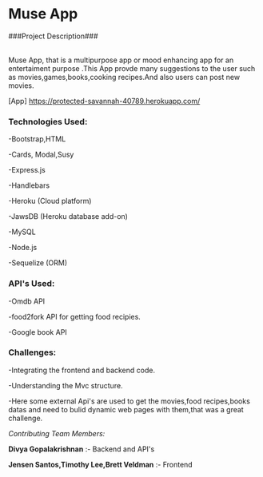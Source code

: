 
<h1>Muse App</h1>



###Project Description### <br><br>

Muse App, that is a multipurpose app or mood enhancing app for an entertaiment purpose .This App provde many suggestions to the user such as movies,games,books,cooking recipes.And also users can post new movies.

[App] https://protected-savannah-40789.herokuapp.com/


<h3>Technologies Used:</h3>

-Bootstrap,HTML

-Cards, Modal,Susy

-Express.js

-Handlebars 

-Heroku (Cloud platform)

-JawsDB (Heroku database add-on)

-MySQL 

-Node.js 

-Sequelize (ORM)



<h3>API's Used:</h3>

-Omdb API

-food2fork API for getting food recipies.

-Google book API

<h3>Challenges:</h3>

-Integrating the frontend and backend code.

-Understanding the Mvc structure.

-Here some external Api's are used to get the movies,food recipes,books datas and need to bulid dynamic web pages with them,that was a great challenge.

_Contributing Team Members:_

**Divya Gopalakrishnan**
:- Backend and API's

**Jensen Santos,Timothy Lee,Brett Veldman**
:- Frontend
